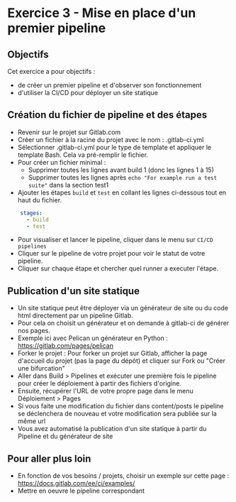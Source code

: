 # Exercice 3 - Mise en place d'un premier pipeline 

## Objectifs

Cet exercice a pour objectifs :
* de créer un premier pipeline et d'observer son fonctionnement
* d'utiliser la CI/CD pour déployer un site statique


## Création du fichier de pipeline et des étapes

* Revenir sur le projet sur Gitlab.com
* Créer un fichier à la racine du projet avec le nom : .gitlab-ci.yml 
* Sélectionner .gitlab-ci.yml pour le type de template et appliquer le template Bash. Cela va pré-remplir le fichier.
* Pour créer un fichier minimal : 
    * Supprimer toutes les lignes avant build 1 (donc les lignes 1 à 15)
    * Supprimer toutes les lignes après `echo "For example run a test suite"` dans la section test1
* Ajouter les étapes `build` et `test` en collant les lignes ci-dessous tout en haut du fichier. 
```yaml
    stages:
      - build 
      - test
```

* Pour visualiser et lancer le pipeline, cliquer dans le menu sur `CI/CD pipelines`
* Cliquer sur le pipeline de votre projet pour voir le statut de votre pipeline.
* Cliquer sur chaque étape et chercher quel runner a executer l'étape.

## Publication d'un site statique

* Un site statique peut être déployer via un générateur de site ou du code html directement par un pipeline Gitlab.
* Pour cela on choisit un générateur et on demande à gitlab-ci de générer nos pages.
* Exemple ici avec Pelican un générateur en Python : https://gitlab.com/pages/pelican
* Forker le projet : Pour forker un projet sur Gitlab, afficher la page d'accueil du projet (pas la page du dépôt) et cliquer sur Fork ou "Créer une bifurcation"
* Aller dans Build > Pipelines et exécuter une première fois le pipeline pour créer le déploiement à partir des fichiers d'origine.
* Ensuite, récupérer l'URL de votre propre page dans le menu Déploiement > Pages
* Si vous faite une modification du fichier dans content/posts le pipeline se déclenchera de nouveau et votre modification sera publiée sur la même url
* Vous avez automatisé la publication d'un site statique à partir du Pipeline et du générateur de site

## Pour aller plus loin

* En fonction de vos besoins / projets, choisir un exemple sur cette page : https://docs.gitlab.com/ee/ci/examples/
* Mettre en oeuvre le pipeline correspondant
